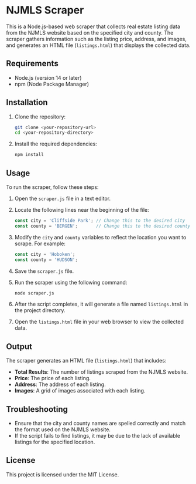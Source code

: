 # NJMLS Scraper

This is a Node.js-based web scraper that collects real estate listing data from the NJMLS website based on the specified city and county. The scraper gathers information such as the listing price, address, and images, and generates an HTML file (`listings.html`) that displays the collected data.

## Requirements

- Node.js (version 14 or later)
- npm (Node Package Manager)

## Installation

1. Clone the repository:

   ```bash
   git clone <your-repository-url>
   cd <your-repository-directory>
   ```

2. Install the required dependencies:

   ```bash
   npm install
   ```

## Usage

To run the scraper, follow these steps:

1. Open the `scraper.js` file in a text editor.

2. Locate the following lines near the beginning of the file:

   ```javascript
   const city = 'Cliffside Park'; // Change this to the desired city
   const county = 'BERGEN';       // Change this to the desired county
   ```

3. Modify the `city` and `county` variables to reflect the location you want to scrape. For example:

   ```javascript
   const city = 'Hoboken';
   const county = 'HUDSON';
   ```

4. Save the `scraper.js` file.

5. Run the scraper using the following command:

   ```bash
   node scraper.js
   ```

6. After the script completes, it will generate a file named `listings.html` in the project directory.

7. Open the `listings.html` file in your web browser to view the collected data.

## Output

The scraper generates an HTML file (`listings.html`) that includes:

- **Total Results**: The number of listings scraped from the NJMLS website.
- **Price**: The price of each listing.
- **Address**: The address of each listing.
- **Images**: A grid of images associated with each listing.

## Troubleshooting

- Ensure that the city and county names are spelled correctly and match the format used on the NJMLS website.
- If the script fails to find listings, it may be due to the lack of available listings for the specified location.

## License

This project is licensed under the MIT License.
